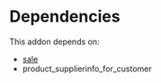 # Dependencies

This addon depends on:

- [sale](https://github.com/bringout/oca-ocb-sale/tree/5d9b47ce90463a1c61e6fb80db86d42fb811e501/odoo-bringout-oca-ocb-sale)
- product_supplierinfo_for_customer
